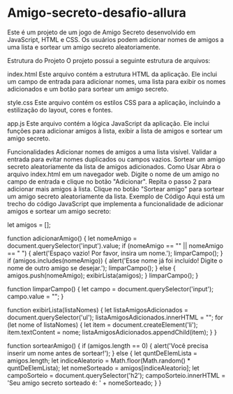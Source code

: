 # Amigo-secreto-desafio-allura
Este é um projeto de um jogo de Amigo Secreto desenvolvido em JavaScript, HTML e CSS. Os usuários podem adicionar nomes de amigos a uma lista e sortear um amigo secreto aleatoriamente.

Estrutura do Projeto
O projeto possui a seguinte estrutura de arquivos:

index.html
Este arquivo contém a estrutura HTML da aplicação. Ele inclui um campo de entrada para adicionar nomes, uma lista para exibir os nomes adicionados e um botão para sortear um amigo secreto.

style.css
Este arquivo contém os estilos CSS para a aplicação, incluindo a estilização do layout, cores e fontes.

app.js
Este arquivo contém a lógica JavaScript da aplicação. Ele inclui funções para adicionar amigos à lista, exibir a lista de amigos e sortear um amigo secreto.

Funcionalidades
Adicionar nomes de amigos a uma lista visível.
Validar a entrada para evitar nomes duplicados ou campos vazios.
Sortear um amigo secreto aleatoriamente da lista de amigos adicionados.
Como Usar
Abra o arquivo index.html em um navegador web.
Digite o nome de um amigo no campo de entrada e clique no botão "Adicionar".
Repita o passo 2 para adicionar mais amigos à lista.
Clique no botão "Sortear amigo" para sortear um amigo secreto aleatoriamente da lista.
Exemplo de Código
Aqui está um trecho do código JavaScript que implementa a funcionalidade de adicionar amigos e sortear um amigo secreto:

let amigos = [];

function adicionarAmigo() {
    let nomeAmigo = document.querySelector('input').value;
    if (nomeAmigo == "" || nomeAmigo == " ") {
        alert('Espaço vazio! Por favor, insira um nome.');
        limparCampo();
    }
    if (amigos.includes(nomeAmigo)) {
        alert('Esse nome já foi incluído! Digite o nome de outro amigo se desejar.');
        limparCampo();
    } else {
        amigos.push(nomeAmigo);
        exibirLista(amigos);
    }
    limparCampo();
}

function limparCampo() {
    let campo = document.querySelector('input');
    campo.value = "";
}

function exibirLista(listaNomes) {
    let listaAmigosAdicionados = document.querySelector('ul');
    listaAmigosAdicionados.innerHTML = "";
    for (let nome of listaNomes) {
        let item = document.createElement('li');
        item.textContent = nome;
        listaAmigosAdicionados.appendChild(item);
    }
}

function sortearAmigo() {
    if (amigos.length == 0) {
        alert('Você precisa inserir um nome antes de sortear!');
    } else {
        let quntDeElemLista = amigos.length;
        let indiceAleatorio = Math.floor(Math.random() * quntDeElemLista);
        let nomeSorteado = amigos[indiceAleatorio];
        let campoSorteio = document.querySelector('h2');
        campoSorteio.innerHTML = 'Seu amigo secreto sorteado é: ' + nomeSorteado;
    }
}
